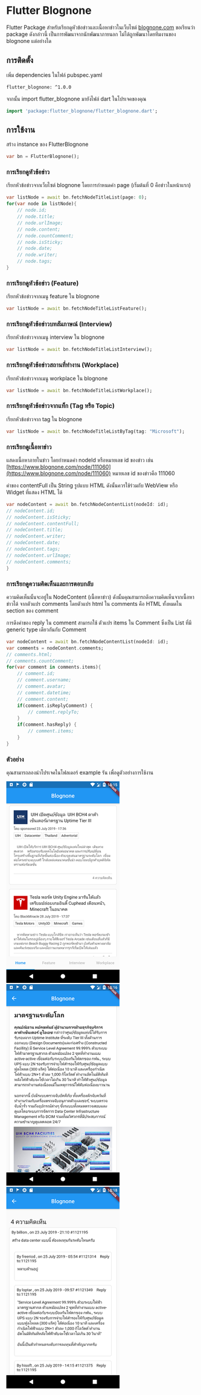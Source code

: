 # Flutter Blognone

Flutter Package สำหรับเรียกดูหัวข้อข่าวและเนื้อหาข่าวในเว็บไซต์ [blognone.com](https://www.blognone.com)
ขอเรียนว่า package ดังกล่าวนี้ เป็นการพัฒนาจากนักพัฒนาภายนอก ไม่ได้ถูกพัฒนาโดยทีมงานของ blognone แต่อย่างใด

## การติดตั้ง
เพิ่ม dependencies ในไฟล์ pubspec.yaml

```bash
flutter_blognone: ^1.0.0
```

จากนั้น import flutter_blognone มายังไฟล์ dart ในโปรเจคของคุณ

```dart
import 'package:flutter_blognone/flutter_blognone.dart';
```

## การใช้งาน

สร้าง instance ของ FlutterBlognone

```dart
var bn = FlutterBlognone();
```

### การเรียกดูหัวข้อข่าว

เรียกหัวข้อข่าวจากเว็บไซต์ blognone โดยการกำหนดค่า page (เริ่มต้นที่ 0 คือข่าวในหน้าแรก)

```dart
var listNode = await bn.fetchNodeTitleList(page: 0);
for(var node in listNode){
    // node.id;
    // node.title;
    // node.urlImage;
    // node.content;
    // node.countComment;
    // node.isSticky;
    // node.date;
    // node.writer;
    // node.tags;
}
```

### การเรียกดูหัวข้อข่าว (Feature)

เรียกหัวข้อข่าวจากเมนู feature ใน blognone

```dart
var listNode = await bn.fetchNodeTitleListFeature();
```

### การเรียกดูหัวข้อข่าวบทสัมภาษณ์ (Interview)

เรียกหัวข้อข่าวจากเมนู interview ใน blognone

```dart
var listNode = await bn.fetchNodeTitleListInterview();
```


### การเรียกดูหัวข้อข่าวสถานที่ทำงาน (Workplace)

เรียกหัวข้อข่าวจากเมนู workplace ใน blognone

```dart
var listNode = await bn.fetchNodeTitleListWorkplace();
```

### การเรียกดูหัวข้อข่าวจากแท็ก (Tag หรือ Topic)

เรียกหัวข้อข่าวจาก tag ใน blognone

```dart
var listNode = await bn.fetchNodeTitleListByTag(tag: "Microsoft");
```

### การเรียกดูเนื้อหาข่าว

แสดงเนื้อหาภายในข่าว โดยกำหนดค่า nodeId หรือหมายเลข id ของข่าว
เช่น [https://www.blognone.com/node/111060](https://www.blognone.com/node/111060)
หมายเลข id ของข่าวคือ 111060

ค่าของ contentFull เป็น String รูปแบบ HTML ดังนั้นควรใช้ร่วมกับ WebView หรือ Widget ที่แสดง HTML ได้

```dart
var nodeContent = await bn.fetchNodeContentList(nodeId: id);
// nodeContent.id;
// nodeContent.isSticky;
// nodeContent.contentFull;
// nodeContent.title;
// nodeContent.writer;
// nodeContent.date;
// nodeContent.tags;
// nodeContent.urlImage;
// nodeContent.comments;
}
```

### การเรียกดูความคิดเห็นและการตอบกลับ

ความคิดเห็นนั้นจะอยู่ใน NodeContent (เนื้อหาข่าว) ดังนั้นคุณสามารถดึงความคิดเห็นจากเนื้อหาข่าวได้ จากตัวแปร comments
โดยตัวแปร html ใน comments คือ HTML ทั้งหมดใน section ของ comment

การดึงค่าของ reply ใน comment สามารถใช้ ตัวแปร items ใน Comment ซึ่งเป็น List ที่มี generic type เดียวกันกับ Comment

```dart
var nodeContent = await bn.fetchNodeContentList(nodeId: id);
var comments = nodeContent.comments;
// comments.html;
// comments.countComment;
for(var comment in comments.items){
    // comment.id;
    // comment.username;
    // comment.avatar;
    // comment.datetime;
    // comment.content;
    if(comment.isReplyComment) {
        // comment.replyTo;
    }
    if(comment.hasReply) {
        // comment.items;
    }
}
```

### ตัวอย่าง

คุณสามารถลองนำโปรเจคในโฟลเดอร์ example รัน เพื่อดูตัวอย่างการใช้งาน

![Game Play](screenshots/1.png)
![Game Play](screenshots/2.png)
![Game Play](screenshots/3.png)